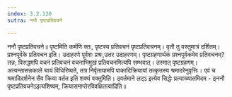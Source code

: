 ```yaml
---
index: 3.2.120
sutra: ननौ पृष्टप्रतिवचने

---
```

 ननौ पृष्टप्रतिवचने॥ पृष्टमिति कर्मणि क्तः, पृष्टस्य प्रतिवचनं पृष्टप्रतिवचनम्। वृतौ तु वस्तुमात्रं दर्शितम्। प्रश्नपूर्वके प्रतिवचन इति। उदाहरणे पूर्वशः प्रश्रः,उतर उदाहरणम्। पृष्टग्रहणार्थकं प्रश्नपूर्वकमेव प्रतिवचनम्? तन्न; विरुद्धमपि वचनं प्रतिवचनं वचनाभिमुखं प्रतिवचनमित्यपि सम्भवात्। तस्मात् पृष्टग्रहणम्। अत्यन्तासन्नकाले चायं विधिरिष्यते, तत्र निर्वृतायामपि पाकादिक्रियायां तत्कृतस्य श्रमादरेनुवृत्तिः। एवं च श्रमादिदर्शनेन सैव क्रिया वर्तत इति शक्यं वक्तुमिति। ठ्वर्तमाने लट्ऽ इत्येव सिद्धेः प्रत्याख्यातमिदम - ठ्ननौ पृष्टप्रतिवचनेऽइत्यशिष्यम्, क्रियासमाप्तेरविवक्षितत्वादिति॥